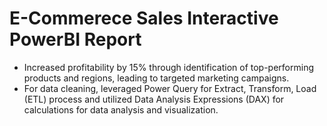 # E-Commerece Sales Interactive PowerBI Report
-	Increased profitability by 15% through identification of top-performing products and regions, leading to targeted marketing campaigns.
-	For data cleaning, leveraged Power Query for Extract, Transform, Load (ETL) process and utilized Data Analysis Expressions (DAX) for calculations for data analysis and visualization.
